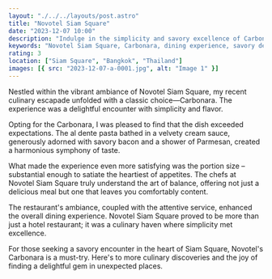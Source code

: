 ```yaml
---
layout: "./../../layouts/post.astro"
title: "Novotel Siam Square"
date: "2023-12-07 10:00"
description: "Indulge in the simplicity and savory excellence of Carbonara at Novotel Siam Square. Discover a delightful dining experience in the heart of Bangkok's vibrant Siam Square."
keywords: "Novotel Siam Square, Carbonara, dining experience, savory delight, big portion, hotel restaurant, Bangkok cuisine, culinary affair, flavorful pasta, Italian dish, dining at Siam Square."
rating: 3
location: ["Siam Square", "Bangkok", "Thailand"]
images: [{ src: "2023-12-07-a-0001.jpg", alt: "Image 1" }]
---
```


Nestled within the vibrant ambiance of Novotel Siam Square, my recent culinary escapade unfolded with a classic choice—Carbonara. The experience was a delightful encounter with simplicity and flavor.

Opting for the Carbonara, I was pleased to find that the dish exceeded expectations. The al dente pasta bathed in a velvety cream sauce, generously adorned with savory bacon and a shower of Parmesan, created a harmonious symphony of taste.

What made the experience even more satisfying was the portion size – substantial enough to satiate the heartiest of appetites. The chefs at Novotel Siam Square truly understand the art of balance, offering not just a delicious meal but one that leaves you comfortably content.

The restaurant's ambiance, coupled with the attentive service, enhanced the overall dining experience. Novotel Siam Square proved to be more than just a hotel restaurant; it was a culinary haven where simplicity met excellence.

For those seeking a savory encounter in the heart of Siam Square, Novotel's Carbonara is a must-try. Here's to more culinary discoveries and the joy of finding a delightful gem in unexpected places.
